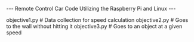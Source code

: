 --- Remote Control Car Code Utilizing the Raspberry Pi and Linux ---

objective1.py # Data collection for speed calculation
objective2.py # Goes to the wall without hitting it
objective3.py # Goes to an object at a given speed
